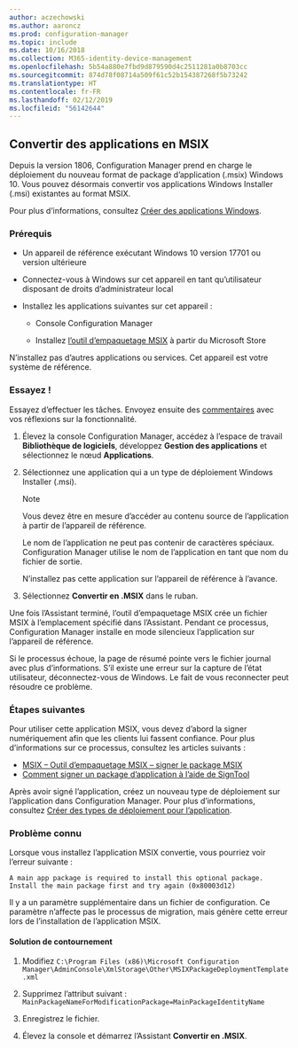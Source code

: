 ```yaml
---
author: aczechowski
ms.author: aaroncz
ms.prod: configuration-manager
ms.topic: include
ms.date: 10/16/2018
ms.collection: M365-identity-device-management
ms.openlocfilehash: 5b54a880e7fbd9d879590d4c2511281a0b8703cc
ms.sourcegitcommit: 874d78f08714a509f61c52b154387268f5b73242
ms.translationtype: HT
ms.contentlocale: fr-FR
ms.lasthandoff: 02/12/2019
ms.locfileid: "56142644"
---
```

## <a name="bkmk_msix"></a> Convertir des applications en MSIX
<!--1359029-->

Depuis la version 1806, Configuration Manager prend en charge le déploiement du nouveau format de package d’application (.msix) Windows 10. Vous pouvez désormais convertir vos applications Windows Installer (.msi) existantes au format MSIX. 

Pour plus d’informations, consultez [Créer des applications Windows](/sccm/apps/get-started/creating-windows-applications#bkmk_general).


### <a name="prerequisites"></a>Prérequis

- Un appareil de référence exécutant Windows 10 version 17701 ou version ultérieure  

- Connectez-vous à Windows sur cet appareil en tant qu’utilisateur disposant de droits d’administrateur local  

- Installez les applications suivantes sur cet appareil :  

    - Console Configuration Manager  

    - Installez [l’outil d’empaquetage MSIX](https://www.microsoft.com/store/productId/9N5LW3JBCXKF) à partir du Microsoft Store  

N’installez pas d’autres applications ou services. Cet appareil est votre système de référence. 


### <a name="try-it-out"></a>Essayez !

Essayez d’effectuer les tâches. Envoyez ensuite des [commentaires](/sccm/core/understand/find-help#product-feedback) avec vos réflexions sur la fonctionnalité.

1. Élevez la console Configuration Manager, accédez à l’espace de travail **Bibliothèque de logiciels**, développez **Gestion des applications** et sélectionnez le nœud **Applications**.  

2. Sélectionnez une application qui a un type de déploiement Windows Installer (.msi).  

    > [!Note]  
    > Vous devez être en mesure d’accéder au contenu source de l’application à partir de l’appareil de référence.  
    > 
    > Le nom de l’application ne peut pas contenir de caractères spéciaux. Configuration Manager utilise le nom de l’application en tant que nom du fichier de sortie.  
    > 
    > N’installez pas cette application sur l’appareil de référence à l’avance.  

3. Sélectionnez **Convertir en .MSIX** dans le ruban.

Une fois l’Assistant terminé, l’outil d’empaquetage MSIX crée un fichier MSIX à l’emplacement spécifié dans l’Assistant. Pendant ce processus, Configuration Manager installe en mode silencieux l’application sur l’appareil de référence.

Si le processus échoue, la page de résumé pointe vers le fichier journal avec plus d’informations. S’il existe une erreur sur la capture de l’état utilisateur, déconnectez-vous de Windows. Le fait de vous reconnecter peut résoudre ce problème.

### <a name="next-steps"></a>Étapes suivantes

Pour utiliser cette application MSIX, vous devez d’abord la signer numériquement afin que les clients lui fassent confiance. Pour plus d’informations sur ce processus, consultez les articles suivants : 
- [MSIX – Outil d’empaquetage MSIX – signer le package MSIX](https://blogs.msdn.microsoft.com/sgern/2018/09/06/msix-the-msix-packaging-tool-signing-the-msix-package/)
- [Comment signer un package d’application à l’aide de SignTool](https://docs.microsoft.com/windows/desktop/appxpkg/how-to-sign-a-package-using-signtool)

Après avoir signé l’application, créez un nouveau type de déploiement sur l’application dans Configuration Manager. Pour plus d’informations, consultez [Créer des types de déploiement pour l’application](/sccm/apps/deploy-use/create-applications#bkmk_create-dt).


### <a name="known-issue"></a>Problème connu

<!--3212701--> Lorsque vous installez l’application MSIX convertie, vous pourriez voir l’erreur suivante :  
`A main app package is required to install this optional package. Install the main package first and try again (0x80003d12)`  

Il y a un paramètre supplémentaire dans un fichier de configuration. Ce paramètre n’affecte pas le processus de migration, mais génère cette erreur lors de l’installation de l’application MSIX. 

#### <a name="workaround"></a>Solution de contournement
1. Modifiez `C:\Program Files (x86)\Microsoft Configuration Manager\AdminConsole\XmlStorage\Other\MSIXPackageDeploymentTemplate.xml`  

2. Supprimez l’attribut suivant : `MainPackageNameForModificationPackage=MainPackageIdentityName`  

3. Enregistrez le fichier.  

4. Élevez la console et démarrez l’Assistant **Convertir en .MSIX**.  


